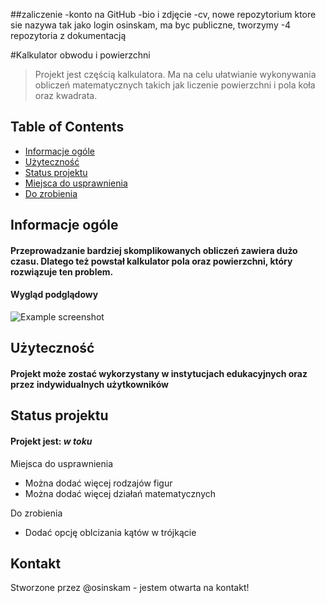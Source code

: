 ##zaliczenie
-konto na GitHub
-bio i zdjęcie
-cv, nowe repozytorium ktore sie nazywa tak jako login osinskam, ma byc publiczne, tworzymy
-4 repozytoria z dokumentacją

#Kalkulator obwodu i powierzchni
> Projekt jest częścią kalkulatora. Ma na celu ułatwianie wykonywania obliczeń matematycznych takich jak liczenie powierzchni i pola koła oraz kwadrata.

## Table of Contents
* [Informacje ogóle](#informacje-ogolne)
* [Użyteczność](#użyteczność)
* [Status projektu](#status-projektu)
* [Miejsca do usprawnienia](#miejsca-do-usprawnienia)
* [Do zrobienia](#do-zrobienia)


## Informacje ogóle
#### Przeprowadzanie bardziej skomplikowanych obliczeń zawiera dużo czasu. Dlatego też powstał kalkulator pola oraz powierzchni, który rozwiązuje ten problem.
<!-- You don't have to answer all the questions - just the ones relevant to your project. -->


#### Wygląd podglądowy
![Example screenshot](https://scontent-waw1-1.xx.fbcdn.net/v/t39.30808-6/279061589_4862511743852649_1473728750915026507_n.jpg?_nc_cat=104&ccb=1-5&_nc_sid=730e14&_nc_ohc=M8uMwSXZ2PkAX9p892v&tn=5B142qLva_dt8tCW&_nc_ht=scontent-waw1-1.xx&oh=00_AT_x_TT5bDak0KdUtaoO0pIQ9ANHw99Uqd9NAcrPI5M4Cg&oe=62703B07)
<!-- If you have screenshots you'd like to share, include them here. -->


## Użyteczność
#### Projekt może zostać wykorzystany w instytucjach edukacyjnych oraz przez indywidualnych użytkowników



## Status projektu
#### Projekt jest: _w toku_ 


Miejsca do usprawnienia
- Można dodać więcej rodzajów figur
- Można dodać więcej działań matematycznych

Do zrobienia
- Dodać opcję oblcizania kątów w trójkącie


## Kontakt
Stworzone przez @osinskam - jestem otwarta na kontakt!

